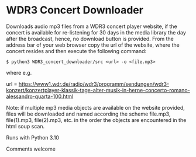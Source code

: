 # WDR3 Concert Downloader

Downloads audio mp3 files from a WDR3 concert player website, if the concert 
is available for re-listening for 30 days in the media library the day 
after the broadcast, hence, no download button
is provided. From the address bar of your web browser copy the url of the 
website, where the concert resides and then execute the following command:

    $ python3 WDR3_concert_downloader/src <url> -o <file.mp3>

where e.g.

url = https://www1.wdr.de/radio/wdr3/programm/sendungen/wdr3-konzert/konzertplayer-klassik-tage-alter-musik-in-herne-concerto-romano-alessandro-quarta-100.html

Note: if multiple mp3 media objects are available on the website provided,
files will be downloaded and named according the scheme
file.mp3, file(1).mp3, file(2).mp3, etc. in the order the objects are 
encountered in the html soup scan.

Runs with Python 3.10

Comments welcome